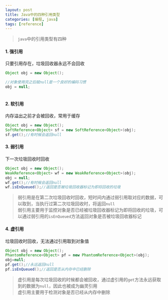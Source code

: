 ```yaml
---
layout: post
title: Java中的四种引用类型
categories: [编程, java]
tags: [reference]
---
```


> `java`中的引用类型有四种

#### 1. 强引用

只要引用存在，垃圾回收器永远不会回收

```java
Object obj = new Object();   

//对象使用完之后赋null是一个良好的编码习惯
obj = null;
  
```

#### 2. 软引用

内存溢出之前才会被回收，常用于缓存

```java
Object obj = new Object();   
SoftReference<Object> sf = new SoftReference<Object>(obj);   
sf.get();//有时候会返回null   
```

#### 3. 弱引用

下一次垃圾回收时回收   

```java
Object obj = new Object();   
WeakReference<Object> wf = new WeakReference<Object>(obj);
obj = null;
wf.get();//有时候会返回null
wf.isEnQueued();//返回是否被垃圾回收器标记为即将回收的垃圾
```

> 弱引用是在第二次垃圾回收时回收，短时间内通过弱引用取对应的数据，可以取到，当执行过第二次垃圾回收时，将返回`null`   
> 弱引用主要用于监控对象是否已经被垃圾回收器标记为即将回收的垃圾，可以通过弱引用的`isEnQueued`方法返回对象是否被垃圾回收器标记

#### 4. 虚引用  

垃圾回收时回收，无法通过引用取到对象值

```java
Object obj = new Object();
PhantomReference<Object> pf = new PhantomReference<Object>(obj);
obj=null;
pf.get();//永远返回null
pf.isEnQueued();//返回是否从内存中已经删除
```
> 虚引用是每次垃圾回收的时候都会被回收，通过虚引用的`get`方法永远获取到的数据为`null`，因此也被成为幽灵引用   
> 虚引用主要用于检测对象是否已经从内存中删除